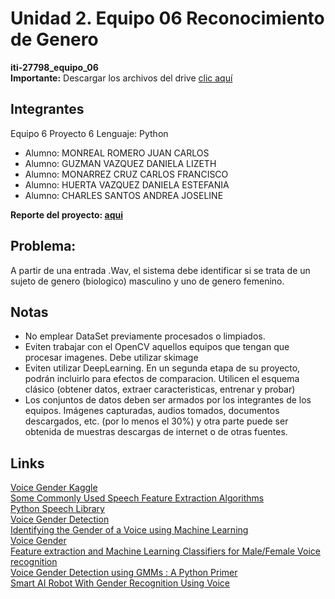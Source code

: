 # Unidad 2. Equipo 06 Reconocimiento de Genero

**iti-27798_equipo_06**  
**Importante:** Descargar los archivos del drive [clic aquí](https://drive.google.com/drive/folders/1lK8Mc3R0SBxvK3n0pefXGvico-b2Y8EE?usp=sharing)

## Integrantes
Equipo  6  Proyecto  6 Lenguaje:  Python  

 - Alumno: MONREAL ROMERO JUAN CARLOS
 - Alumno: GUZMAN VAZQUEZ DANIELA LIZETH
 - Alumno: MONARREZ CRUZ CARLOS FRANCISCO
 - Alumno: HUERTA VAZQUEZ DANIELA ESTEFANIA
 - Alumno: CHARLES SANTOS ANDREA JOSELINE

**Reporte del proyecto: [aqui](https://www.overleaf.com/7789272949fhywhhjcbdgn)**

## Problema:
A partir de una entrada .Wav, el sistema debe identificar si se trata de un sujeto de genero (biologico) masculino y uno de genero femenino.


## Notas

- No emplear DataSet previamente procesados o limpiados.  
- Eviten trabajar con el OpenCV aquellos equipos que tengan que procesar imagenes. Debe utilizar skimage
- Eviten utilizar DeepLearning. En un segunda etapa de su proyecto, podrán incluirlo para efectos de comparacion. Utilicen el esquema clásico (obtener datos, extraer caracteristicas, entrenar y probar)
- Los conjuntos de datos deben ser armados por los integrantes de los equipos. Imágenes capturadas, audios tomados, documentos descargados, etc. (por lo menos el 30%) y otra parte puede ser obtenida de muestras descargas de internet o de otras fuentes. 

## Links

[Voice Gender Kaggle](https://www.kaggle.com/primaryobjects/voicegender)  
[Some Commonly Used Speech Feature Extraction Algorithms](https://www.intechopen.com/chapters/63970)  
[Python Speech Library](https://python-speech-features.readthedocs.io/en/latest/)  
[Voice Gender Detection](voice_gender_detection)  
[Identifying the Gender of a Voice using Machine Learning](http://www.primaryobjects.com/2016/06/22/identifying-the-gender-of-a-voice-using-machine-learning/)  
[Voice Gender](https://github.com/primaryobjects/voice-gender)  
[Feature extraction and Machine Learning Classifiers for Male/Female Voice recognition](https://vitalv.github.io/projects/voice-gender-classifier.html)  
[Voice Gender Detection using GMMs : A Python Primer](https://appliedmachinelearning.blog/2017/06/14/voice-gender-detection-using-gmms-a-python-primer/)  
[Smart AI Robot With Gender Recognition Using Voice](https://www.electronicsforu.com/electronics-projects/ardiuno-diy/smart-ai-robot-with-gender-recognition-using-voice)  

